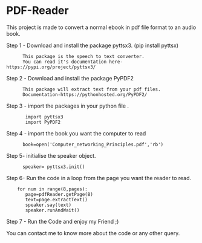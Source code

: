 # PDF-Reader
This project is made to convert a normal ebook in pdf file format to an audio book.

Step 1 - Download and install the package pyttsx3. (pip install pyttsx)
          
          This package is the speech to text converter.
          You can read it's documentation here-https://pypi.org/project/pyttsx3/
          
Step 2 - Download and install the package PyPDF2
          
          This package will extract text from your pdf files.
          Documentation-https://pythonhosted.org/PyPDF2/

Step 3 - import the packages in your python file .
           
           import pyttsx3
           import PyPDF2

Step 4 - import the book you want the computer to read 
          
          book=open('Computer_networking_Principles.pdf','rb')

Step 5- initialise the speaker object.
          
          speaker= pyttsx3.init()

Step 6- Run the code in a loop from the page you want the reader to read.
        
        for num in range(8,pages):
           page=pdfReader.getPage(8)
           text=page.extractText()
           speaker.say(text)
           speaker.runAndWait()

Step 7 - Run the Code and enjoy my Friend ;) 

You can contact me to know more about the code or any other query.
 
